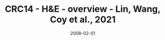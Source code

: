 ---
title: CRC14 - H&E - overview - Lin, Wang, Coy et al., 2021
image: https://labsyspharm.github.io/HTA-CRCATLAS-1/images/thumbnail-crc14-he-overview.jpg
date: '2008-02-01'
minerva_link: https://labsyspharm.github.io/HTA-CRCATLAS-1/minerva/crc14-he-overview.html
info_link: null
show_page_link: false
---
